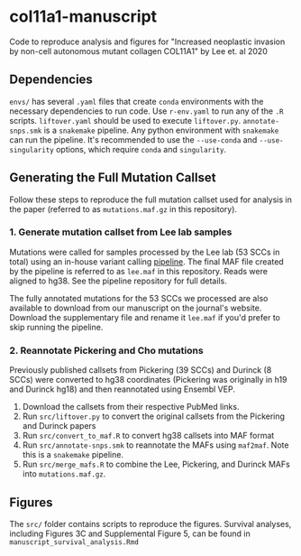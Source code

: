 # col11a1-manuscript
Code to reproduce analysis and figures for "Increased neoplastic invasion by non-cell autonomous mutant collagen COL11A1" by Lee et. al 2020

## Dependencies
`envs/` has several `.yaml` files that create `conda` environments with the necessary dependencies to run code.
Use `r-env.yaml` to run any of the `.R` scripts. `liftover.yaml` should be used to execute `liftover.py`.
`annotate-snps.smk` is a `snakemake` pipeline. Any python environment with `snakemake` can run the pipeline. It's
recommended to use the `--use-conda` and `--use-singularity` options, which require `conda` and `singularity`. 

## Generating the Full Mutation Callset
Follow these steps to reproduce the full mutation callset used for analysis in the paper 
(referred to as `mutations.maf.gz` in this repository). 
### 1. Generate mutation callset from Lee lab samples
Mutations were called for samples processed by the Lee lab (53 SCCs in total) using an in-house
variant calling [pipeline](https://github.com/tjbencomo/col11a1-wes-pipeline). The final MAF file
created by the pipeline is referred to as `lee.maf` in this repository. Reads were aligned to hg38.
See the pipeline repository for full details. 

The fully annotated mutations for the 53 SCCs we processed are also available to download from our manuscript
on the journal's website. Download the supplementary file and rename it `lee.maf` if you'd prefer
to skip running the pipeline. 

### 2. Reannotate Pickering and Cho mutations
Previously published callsets from Pickering (39 SCCs) and Durinck (8 SCCs) were converted to
hg38 coordinates (Pickering was originally in h19 and Durinck hg18) and then reannotated using
Ensembl VEP. 

1. Download the callsets from their respective PubMed links.
2. Run `src/liftover.py` to convert the original callsets from the Pickering and Durinck papers
3. Run `src/convert_to_maf.R` to convert hg38 callsets into MAF format
4. Run `src/annotate-snps.smk` to reannotate the MAFs using `maf2maf`. Note this is a `snakemake` pipeline.
5. Run `src/merge_mafs.R` to combine the Lee, Pickering, and Durinck MAFs into `mutations.maf.gz`.

## Figures
The `src/` folder contains scripts to reproduce the figures. Survival analyses, including Figures 3C 
and Supplemental Figure 5, can be found in `manuscript_survival_analysis.Rmd`
